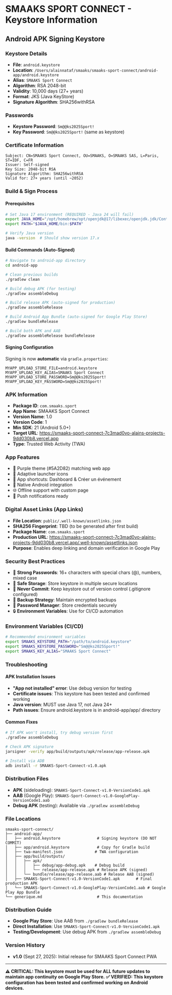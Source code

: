 # SMAAKS SPORT CONNECT - Keystore Information

## Android APK Signing Keystore

### Keystore Details
- **File**: `android.keystore`
- **Location**: `/Users/alainnataf/smaaks/smaaks-sport-connect/android-app/android.keystore`
- **Alias**: `SMAAKS Sport Connect`
- **Algorithm**: RSA 2048-bit
- **Validity**: 10,000 days (27+ years)
- **Format**: JKS (Java KeyStore)
- **Signature Algorithm**: SHA256withRSA

### Passwords
- **Keystore Password**: `Sm@@ks2025Sport!`
- **Key Password**: `Sm@@ks2025Sport!` (same as keystore)

### Certificate Information
```
Subject: CN=SMAAKS Sport Connect, OU=SMAAKS, O=SMAAKS SAS, L=Paris, ST=IDF, C=FR
Issuer: Self-signed
Key Size: 2048-bit RSA
Signature Algorithm: SHA256withRSA
Valid for: 27+ years (until ~2052)
```

### Build & Sign Process

#### Prerequisites
```bash
# Set Java 17 environment (REQUIRED - Java 24 will fail)
export JAVA_HOME="/opt/homebrew/opt/openjdk@17/libexec/openjdk.jdk/Contents/Home"
export PATH="$JAVA_HOME/bin:$PATH"

# Verify Java version
java -version  # Should show version 17.x
```

#### Build Commands (Auto-Signed)
```bash
# Navigate to android-app directory
cd android-app

# Clean previous builds
./gradlew clean

# Build debug APK (for testing)
./gradlew assembleDebug

# Build release APK (auto-signed for production)
./gradlew assembleRelease

# Build Android App Bundle (auto-signed for Google Play Store)
./gradlew bundleRelease

# Build both APK and AAB
./gradlew assembleRelease bundleRelease
```

#### Signing Configuration
Signing is now **automatic** via `gradle.properties`:
```
MYAPP_UPLOAD_STORE_FILE=android.keystore
MYAPP_UPLOAD_KEY_ALIAS=SMAAKS Sport Connect
MYAPP_UPLOAD_STORE_PASSWORD=Sm@@ks2025Sport!
MYAPP_UPLOAD_KEY_PASSWORD=Sm@@ks2025Sport!
```

### APK Information
- **Package ID**: `com.smaaks.sport`
- **App Name**: SMAAKS Sport Connect
- **Version Name**: 1.0
- **Version Code**: 1
- **Min SDK**: 21 (Android 5.0+)
- **Target URL**: https://smaaks-sport-connect-7c3mad0vo-alains-projects-9dd030b8.vercel.app
- **Type**: Trusted Web Activity (TWA)

### App Features
- 🎨 Purple theme (#5A2D82) matching web app
- 📱 Adaptive launcher icons
- 🚀 App shortcuts: Dashboard & Créer un événement
- 📲 Native Android integration
- 🌐 Offline support with custom page
- 🔔 Push notifications ready

### Digital Asset Links (App Links)
- **File Location**: `public/.well-known/assetlinks.json`
- **SHA256 Fingerprint**: TBD (to be generated after first build)
- **Package Name**: `com.smaaks.sport`
- **Production URL**: https://smaaks-sport-connect-7c3mad0vo-alains-projects-9dd030b8.vercel.app/.well-known/assetlinks.json
- **Purpose**: Enables deep linking and domain verification in Google Play

### Security Best Practices
- 🔐 **Strong Passwords**: 16+ characters with special chars (@), numbers, mixed case
- 🏦 **Safe Storage**: Store keystore in multiple secure locations
- 🚫 **Never Commit**: Keep keystore out of version control (.gitignore configured)
- 💾 **Backup Strategy**: Maintain encrypted backups
- 🔑 **Password Manager**: Store credentials securely
- 🔒 **Environment Variables**: Use for CI/CD automation

### Environment Variables (CI/CD)
```bash
# Recommended environment variables
export SMAAKS_KEYSTORE_PATH="/path/to/android.keystore"
export SMAAKS_KEYSTORE_PASSWORD="Sm@@ks2025Sport!"
export SMAAKS_KEY_ALIAS="SMAAKS Sport Connect"
```

### Troubleshooting

#### APK Installation Issues
- **"App not installed" error**: Use debug version for testing
- **Certificate issues**: This keystore has been tested and confirmed working
- **Java version**: MUST use Java 17, not Java 24+
- **Path issues**: Ensure android.keystore is in android-app/app/ directory

#### Common Fixes
```bash
# If APK won't install, try debug version first
./gradlew assembleDebug

# Check APK signature
jarsigner -verify app/build/outputs/apk/release/app-release.apk

# Install via ADB
adb install -r SMAAKS-Sport-Connect-v1.0.apk
```

### Distribution Files
- **APK** (sideloading): `SMAAKS-Sport-Connect-v1.0-VersionCode1.apk`
- **AAB** (Google Play): `SMAAKS-Sport-Connect-v1.0-GooglePlay-VersionCode1.aab`
- **Debug APK** (testing): Available via `./gradlew assembleDebug`

### File Locations
```
smaaks-sport-connect/
├── android-app/
│   ├── android.keystore                # Signing keystore (DO NOT COMMIT)
│   ├── app/android.keystore            # Copy for Gradle build
│   ├── twa-manifest.json              # TWA configuration
│   ├── app/build/outputs/
│   │   ├── apk/
│   │   │   ├── debug/app-debug.apk    # Debug build
│   │   │   └── release/app-release.apk # Release APK (signed)
│   │   └── bundle/release/app-release.aab # Release AAB (signed)
│   ├── SMAAKS-Sport-Connect-v1.0-VersionCode1.apk       # Final production APK
│   └── SMAAKS-Sport-Connect-v1.0-GooglePlay-VersionCode1.aab # Google Play App Bundle
└── generique.md                        # This documentation
```

### Distribution Guide
- **Google Play Store**: Use AAB from `./gradlew bundleRelease`
- **Direct Installation**: Use `SMAAKS-Sport-Connect-v1.0-VersionCode1.apk`
- **Testing/Development**: Use debug APK from `./gradlew assembleDebug`

### Version History
- **v1.0** (Sept 27, 2025): Initial release for SMAAKS Sport Connect PWA

---
**⚠️ CRITICAL: This keystore must be used for ALL future updates to maintain app continuity on Google Play Store.**
**✅ VERIFIED: This keystore configuration has been tested and confirmed working on Android devices.**